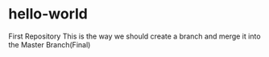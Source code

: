 # hello-world
First Repository
This is the way we should create a branch and merge it into the Master Branch(Final)
